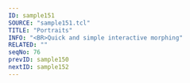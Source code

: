 ```yaml
---
ID: sample151
SOURCE: "sample151.tcl"
TITLE: "Portraits"
INFO: "<BR>Quick and simple interactive morphing"
RELATED: ""
seqNo: 76
prevID: sample150
nextID: sample152
---
```

